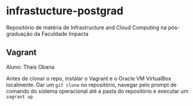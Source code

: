 # infrastucture-postgrad
Repositório de matéria de Infrastructure and Cloud Computing na pós-graduação da Faculdade Impacta

Vagrant
----------------------------------
Aluno: Thais Obana

Antes de clonar o repo, instalar o Vagrant e o Oracle VM VirtualBox localmente.
Dar um `git clone` no repositório, navegar pelo prompt de comando do sistema operacional até a pasta do repositório e executar um `vagrant up`
